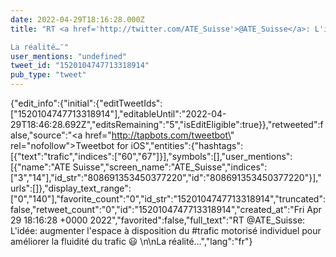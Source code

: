 ```yaml
---
date: 2022-04-29T18:16:28.000Z
title: "RT <a href='http://twitter.com/ATE_Suisse'>@ATE_Suisse</a>: L'idée: augmenter l'espace à disposition du #trafic motorisé individuel pour améliorer la fluidité du trafic 😃 

La réalité…″"
user_mentions: "undefined"
tweet_id: "1520104747713318914"
pub_type: "tweet"
---
```

{"edit_info":{"initial":{"editTweetIds":["1520104747713318914"],"editableUntil":"2022-04-29T18:46:28.692Z","editsRemaining":"5","isEditEligible":true}},"retweeted":false,"source":"<a href=\"http://tapbots.com/tweetbot\" rel=\"nofollow\">Tweetbot for iΟS</a>","entities":{"hashtags":[{"text":"trafic","indices":["60","67"]}],"symbols":[],"user_mentions":[{"name":"ATE Suisse","screen_name":"ATE_Suisse","indices":["3","14"],"id_str":"808691353450377220","id":"808691353450377220"}],"urls":[]},"display_text_range":["0","140"],"favorite_count":"0","id_str":"1520104747713318914","truncated":false,"retweet_count":"0","id":"1520104747713318914","created_at":"Fri Apr 29 18:16:28 +0000 2022","favorited":false,"full_text":"RT @ATE_Suisse: L'idée: augmenter l'espace à disposition du #trafic motorisé individuel pour améliorer la fluidité du trafic 😃 \n\nLa réalité…","lang":"fr"}
